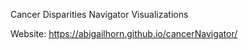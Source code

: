 Cancer Disparities Navigator Visualizations

Website: https://abigailhorn.github.io/cancerNavigator/

